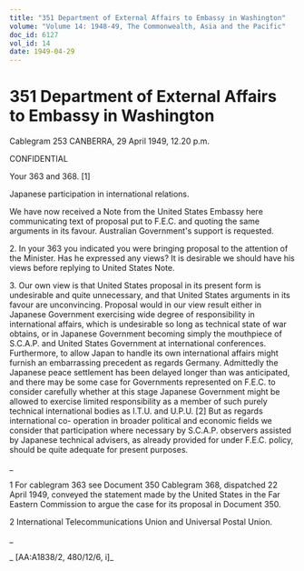 ```yaml
---
title: "351 Department of External Affairs to Embassy in Washington"
volume: "Volume 14: 1948-49, The Commonwealth, Asia and the Pacific"
doc_id: 6127
vol_id: 14
date: 1949-04-29
---
```


# 351 Department of External Affairs to Embassy in Washington

Cablegram 253 CANBERRA, 29 April 1949, 12.20 p.m.

CONFIDENTIAL

Your 363 and 368. [1]

Japanese participation in international relations.

We have now received a Note from the United States Embassy here communicating text of proposal put to F.E.C. and quoting the same arguments in its favour. Australian Government's support is requested.

2\. In your 363 you indicated you were bringing proposal to the attention of the Minister. Has he expressed any views? It is desirable we should have his views before replying to United States Note.

3\. Our own view is that United States proposal in its present form is undesirable and quite unnecessary, and that United States arguments in its favour are unconvincing. Proposal would in our view result either in Japanese Government exercising wide degree of responsibility in international affairs, which is undesirable so long as technical state of war obtains, or in Japanese Government becoming simply the mouthpiece of S.C.A.P. and United States Government at international conferences. Furthermore, to allow Japan to handle its own international affairs might furnish an embarrassing precedent as regards Germany. Admittedly the Japanese peace settlement has been delayed longer than was anticipated, and there may be some case for Governments represented on F.E.C. to consider carefully whether at this stage Japanese Government might be allowed to exercise limited responsibility as a member of such purely technical international bodies as I.T.U. and U.P.U. [2] But as regards international co- operation in broader political and economic fields we consider that participation where necessary by S.C.A.P. observers assisted by Japanese technical advisers, as already provided for under F.E.C. policy, should be quite adequate for present purposes.

_

1 For cablegram 363 see Document 350 Cablegram 368, dispatched 22 April 1949, conveyed the statement made by the United States in the Far Eastern Commission to argue the case for its proposal in Document 350.

2 International Telecommunications Union and Universal Postal Union.

_

_ [AA:A1838/2, 480/12/6, i]_

